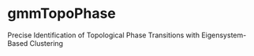 # gmmTopoPhase
Precise Identification of Topological Phase Transitions with Eigensystem-Based Clustering
